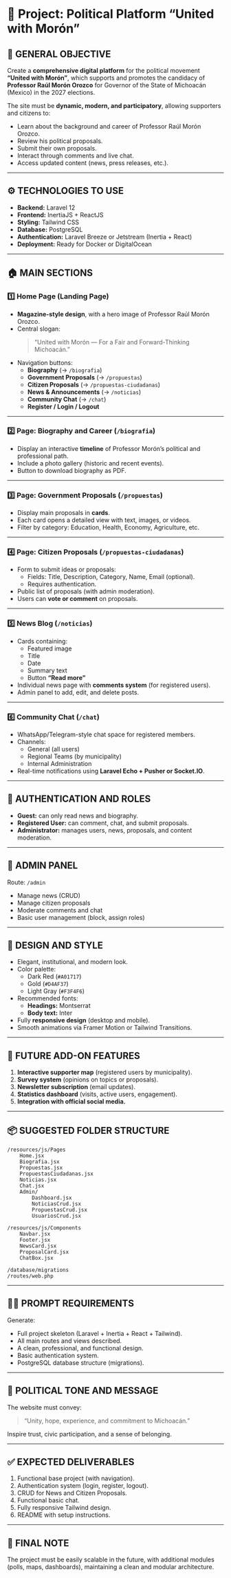 
# 🧠 Project: Political Platform “United with Morón”

## 🎯 GENERAL OBJECTIVE
Create a **comprehensive digital platform** for the political movement **“United with Morón”**, which supports and promotes the candidacy of **Professor Raúl Morón Orozco** for Governor of the State of Michoacán (Mexico) in the 2027 elections.

The site must be **dynamic, modern, and participatory**, allowing supporters and citizens to:
- Learn about the background and career of Professor Raúl Morón Orozco.  
- Review his political proposals.  
- Submit their own proposals.  
- Interact through comments and live chat.  
- Access updated content (news, press releases, etc.).  

---

## ⚙️ TECHNOLOGIES TO USE
- **Backend:** Laravel 12  
- **Frontend:** InertiaJS + ReactJS  
- **Styling:** Tailwind CSS  
- **Database:** PostgreSQL  
- **Authentication:** Laravel Breeze or Jetstream (Inertia + React)  
- **Deployment:** Ready for Docker or DigitalOcean  

---

## 🏠 MAIN SECTIONS

### 1️⃣ Home Page (Landing Page)
- **Magazine-style design**, with a hero image of Professor Raúl Morón Orozco.
- Central slogan:  
  > “United with Morón — For a Fair and Forward-Thinking Michoacán.”
- Navigation buttons:
  - **Biography** (→ `/biografia`)
  - **Government Proposals** (→ `/propuestas`)
  - **Citizen Proposals** (→ `/propuestas-ciudadanas`)
  - **News & Announcements** (→ `/noticias`)
  - **Community Chat** (→ `/chat`)
  - **Register / Login / Logout**

---

### 2️⃣ Page: Biography and Career (`/biografia`)
- Display an interactive **timeline** of Professor Morón’s political and professional path.  
- Include a photo gallery (historic and recent events).  
- Button to download biography as PDF.

---

### 3️⃣ Page: Government Proposals (`/propuestas`)
- Display main proposals in **cards**.  
- Each card opens a detailed view with text, images, or videos.  
- Filter by category: Education, Health, Economy, Agriculture, etc.

---

### 4️⃣ Page: Citizen Proposals (`/propuestas-ciudadanas`)
- Form to submit ideas or proposals:
  - Fields: Title, Description, Category, Name, Email (optional).  
  - Requires authentication.  
- Public list of proposals (with admin moderation).  
- Users can **vote or comment** on proposals.

---

### 5️⃣ News Blog (`/noticias`)
- Cards containing:
  - Featured image  
  - Title  
  - Date  
  - Summary text  
  - Button **“Read more”**
- Individual news page with **comments system** (for registered users).  
- Admin panel to add, edit, and delete posts.

---

### 6️⃣ Community Chat (`/chat`)
- WhatsApp/Telegram-style chat space for registered members.  
- Channels:
  - General (all users)  
  - Regional Teams (by municipality)  
  - Internal Administration  
- Real-time notifications using **Laravel Echo + Pusher or Socket.IO**.

---

## 🔐 AUTHENTICATION AND ROLES
- **Guest:** can only read news and biography.  
- **Registered User:** can comment, chat, and submit proposals.  
- **Administrator:** manages users, news, proposals, and content moderation.

---

## 🧩 ADMIN PANEL
Route: `/admin`
- Manage news (CRUD)  
- Manage citizen proposals  
- Moderate comments and chat  
- Basic user management (block, assign roles)

---

## 🎨 DESIGN AND STYLE
- Elegant, institutional, and modern look.  
- Color palette:
  - Dark Red (`#A01717`)  
  - Gold (`#D4AF37`)  
  - Light Gray (`#F3F4F6`)  
- Recommended fonts:
  - **Headings:** Montserrat  
  - **Body text:** Inter  
- Fully **responsive design** (desktop and mobile).  
- Smooth animations via Framer Motion or Tailwind Transitions.

---

## 🧠 FUTURE ADD-ON FEATURES
1. **Interactive supporter map** (registered users by municipality).  
2. **Survey system** (opinions on topics or proposals).  
3. **Newsletter subscription** (email updates).  
4. **Statistics dashboard** (visits, active users, engagement).  
5. **Integration with official social media.**

---

## 📦 SUGGESTED FOLDER STRUCTURE
```
/resources/js/Pages
    Home.jsx
    Biografia.jsx
    Propuestas.jsx
    PropuestasCiudadanas.jsx
    Noticias.jsx
    Chat.jsx
    Admin/
        Dashboard.jsx
        NoticiasCrud.jsx
        PropuestasCrud.jsx
        UsuariosCrud.jsx

/resources/js/Components
    Navbar.jsx
    Footer.jsx
    NewsCard.jsx
    ProposalCard.jsx
    ChatBox.jsx

/database/migrations
/routes/web.php
```

---

## 🧑‍💻 PROMPT REQUIREMENTS
Generate:
- Full project skeleton (Laravel + Inertia + React + Tailwind).  
- All main routes and views described.  
- A clean, professional, and functional design.  
- Basic authentication system.  
- PostgreSQL database structure (migrations).  

---

## 💬 POLITICAL TONE AND MESSAGE
The website must convey:
> “Unity, hope, experience, and commitment to Michoacán.”

Inspire trust, civic participation, and a sense of belonging.

---

## ✅ EXPECTED DELIVERABLES
1. Functional base project (with navigation).  
2. Authentication system (login, register, logout).  
3. CRUD for News and Citizen Proposals.  
4. Functional basic chat.  
5. Fully responsive Tailwind design.  
6. README with setup instructions.

---

## 🧭 FINAL NOTE
The project must be easily scalable in the future, with additional modules (polls, maps, dashboards), maintaining a clean and modular architecture.
